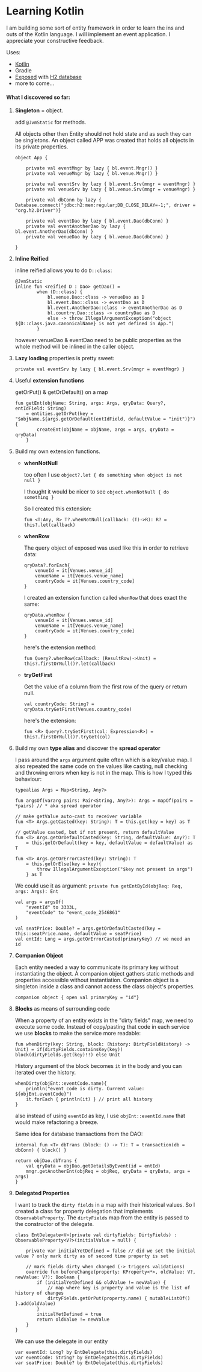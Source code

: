 # Learning Kotlin

I am building some sort of entity framework in order to learn the ins and outs of the Kotlin language.
I will implement an event application. 
I appreciate your constructive feedback.

Uses:
- <a href="https://github.com/JetBrains/kotlin" target="_blank">Kotlin</a>
- Gradle
- <a href="https://github.com/JetBrains/Exposed" target="_blank">Exposed</a> with <a href="https://github.com/h2database/h2database" target="_blank">H2 database</a>
- more to come...

#### What I discovered so far:
1. **Singleton** = object. 
    
    add ```@JvmStatic``` for methods.
    
    All objects other then Entity should not hold state and as such they can be singletons.
    An object called APP was created that holds all objects in its private properties.
    
    ```
    object App {
    
        private val eventMngr by lazy { bl.event.Mngr() }
        private val venueMngr by lazy { bl.venue.Mngr() }

        private val eventSrv by lazy { bl.event.Srv(mngr = eventMngr) }
        private val venueSrv by lazy { bl.venue.Srv(mngr = venueMngr) }
        
        private val dbConn by lazy { Database.connect("jdbc:h2:mem:regular;DB_CLOSE_DELAY=-1;", driver = "org.h2.Driver")}
        
        private val eventDao by lazy { bl.event.Dao(dbConn) }
        private val eventAnotherDao by lazy { bl.event.AnotherDao(dbConn) }
        private val venueDao by lazy { bl.venue.Dao(dbConn) }
    
    }
    ```  
    
2. **Inline Reified**
    
    inline reified allows you to do ```D::class```: 
    ``` 
    @JvmStatic
    inline fun <reified D : Dao> getDao() =
            when (D::class) {
                bl.venue.Dao::class -> venueDao as D
                bl.event.Dao::class -> eventDao as D
                bl.event.AnotherDao::class -> eventAnotherDao as D
                bl.country.Dao::class -> countryDao as D
                else -> throw IllegalArgumentException("object ${D::class.java.canonicalName} is not yet defined in App.")
            }
    ```
    
    however venueDao & eventDao need to be public properties as the whole method will be inlined in the caller object.
    
3. **Lazy loading** properties is pretty sweet:

    ```private val eventSrv by lazy { bl.event.Srv(mngr = eventMngr) }```
    
4. Useful **extension functions**
   
   getOrPut() & getOrDefault() on a map
   
    ```
    fun getEnt(objName: String, args: Args, qryData: Query?, entIdField: String)
        = entities.getOrPut(key = "$objName.${args.getOrDefault(entIdField, defaultValue = "init")}") {
            createEnt(objName = objName, args = args, qryData = qryData)
        }
    ```
5. Build my own extension functions.
    + **whenNotNull**

        too often I use ```object?.let { do something when object is not null }```
        
        I thought it would be nicer to see ```object.whenNotNull { do something }```
        
        So I created this extension:
        ```
        fun <T:Any, R> T?.whenNotNull(callback: (T)->R): R? = this?.let(callback)
        ```
    + **whenRow**
        
        The query object of exposed was used like this in order to retrieve data:
        ```
        qryData?.forEach{
            venueId = it[Venues.venue_id]
            venueName = it[Venues.venue_name]
            countryCode = it[Venues.country_code]
        }
        ```
        I created an extension function called ```whenRow``` that does exact the same:
        ```
        qryData.whenRow {
            venueId = it[Venues.venue_id]
            venueName = it[Venues.venue_name]
            countryCode = it[Venues.country_code]
        }
        ```
        here's the extension method:
        ```
        fun Query?.whenRow(callback: (ResultRow)->Unit) = this?.firstOrNull()?.let(callback)
        ```
    + **tryGetFirst**
    
        Get the value of a column from the first row of the query or return null.
        
        ``` val countryCode: String? = qryData.tryGetFirst(Venues.country_code) ```
        
        here's the extension:
        
        ``` fun <R> Query?.tryGetFirst(col: Expression<R>) = this?.firstOrNull()?.tryGet(col) ```
        
6. Build my own **type alias** and discover the **spread operator** 

    I pass around the ```args``` argument quite often which is a key/value map. I also repeated the same code on the values like casting, null checking and throwing errors when key is not in the map. This is how I typed this behaviour:
    ```
    typealias Args = Map<String, Any?>
    
    fun argsOf(vararg pairs: Pair<String, Any?>): Args = mapOf(pairs = *pairs) // * aka spread operator
    
    // make getValue auto-cast to receiver variable
    fun <T> Args.getCasted(key: String): T = this.get(key = key) as T
    
    // getValue casted, but if not present, return defaultValue
    fun <T> Args.getOrDefaultCasted(key: String, defaultValue: Any?): T
        = this.getOrDefault(key = key, defaultValue = defaultValue) as T
    
    fun <T> Args.getOrErrorCasted(key: String): T
        = this.getOrElse(key = key){
            throw IllegalArgumentException("$key not present in args")
        } as T
    ```
    
    We could use it as argument: ```private fun getEntById(objReq: Req, args: Args): Ent```
            
    ```
    val args = argsOf(
        "eventId" to 3333L,
        "eventCode" to "event_code_2546861"
    )
    
    val seatPrice: Double? = args.getOrDefaultCasted(key = this::seatPrice.name, defaultValue = seatPrice)
    val entId: Long = args.getOrErrorCasted(primaryKey) // we need an id
    ```
    
7. **Companion Object**
    
    Each entity needed a way to communicate its primary key without instantiating the object.
    A companion object gathers static methods and properties accessible without instantiation.
    Companion object is a singleton inside a class and cannot access the class object's properties.
    ```
    companion object { open val primaryKey = "id"}
    ```
    
8. **Blocks** as means of surrounding code

    When a property of an entity exists in the "dirty fields" map, we need to execute some code.
    Instead of copy/pasting that code in each service we use **blocks** to make the service more readable:
    ```
    fun whenDirty(key: String, block: (history: DirtyFieldHistory) -> Unit) = if(dirtyFields.containsKey(key)) block(dirtyFields.get(key)!!) else Unit
    ```
    History argument of the block becomes ```it``` in the body and you can iterated over the history. 
    ```
    whenDirty(objEnt::eventCode.name){
        println("event code is dirty. Current value: ${objEnt.eventCode}")
        it.forEach { println(it) } // print all history
    }
    ```
    also instead of using ```eventId``` as key, I use ```objEnt::eventId.name``` that would make refactoring a breeze.
    
    Same idea for database transactions from the DAO:
    ```
    internal fun <T> dbTrans (block: () -> T): T = transaction(db = dbConn) { block() }
    ```
    
    ```
    return objDao.dbTrans {
        val qryData = objDao.getDetailsByEvent(id = entId)
        mngr.getAnotherEnt(objReq = objReq, qryData = qryData, args = args)
    }
    ```
    
9. **Delegated Properties** 
    
    I want to track the ```dirty fields``` in a map with their historical values.
    So I created a class for property delegation that implements ```ObservableProperty```. 
    The ```dirtyFields``` map from the entity is passed to the constructor of the delegate. 
    
    ```
    class EntDelegate<V>(private val dirtyFields: DirtyFields) : ObservableProperty<V?>(initialValue = null) {
    
        private var initialYetDefined = false // did we set the initial value ? only mark dirty as of second time property is set
    
        // mark fields dirty when changed (-> triggers validations)
        override fun beforeChange(property: KProperty<*>, oldValue: V?, newValue: V?): Boolean {
            if (initialYetDefined && oldValue != newValue) {
                // map where key is property and value is the list of history of changes
                dirtyFields.getOrPut(property.name) { mutableListOf() }.add(oldValue)
            }
            initialYetDefined = true
            return oldValue != newValue
        }
    }
    ```
    
    We can use the delegate in our entity
    ```
    var eventId: Long? by EntDelegate(this.dirtyFields)
    var eventCode: String? by EntDelegate(this.dirtyFields)
    var seatPrice: Double? by EntDelegate(this.dirtyFields)
    ```
    
